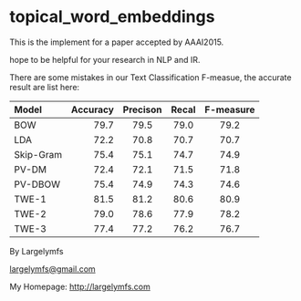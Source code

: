 topical_word_embeddings
=======================

This is the implement for a paper accepted by AAAI2015.

hope to be helpful for your research in NLP and IR.

There are some mistakes in our Text Classification F-measue, the accurate result are list here:

| Model      |     Accuracy |   Precison   |	Recal	| F-measure|
| :-------- | --------:| :------: | :------: |:------: |
|BOW|79.7|79.5|79.0|79.2|
|LDA|72.2|70.8|70.7|70.7|
|Skip-Gram|75.4|75.1|74.7|74.9|
|PV-DM|72.4|72.1|71.5|71.8|
|PV-DBOW|75.4|74.9|74.3|74.6|
|TWE-1|81.5|81.2|80.6|80.9|
|TWE-2|79.0|78.6|77.9|78.2|
|TWE-3|77.4|77.2|76.2|76.7|




By Largelymfs

largelymfs@gmail.com

My Homepage: http://largelymfs.com
